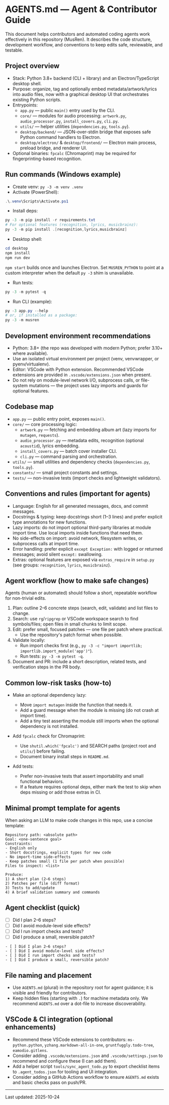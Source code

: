 # AGENTS.md — Agent & Contributor Guide

This document helps contributors and automated coding agents work effectively in this repository (MusRen). It describes the code structure, development workflow, and conventions to keep edits safe, reviewable, and testable.

## Project overview

- Stack: Python 3.8+ backend (CLI + library) and an Electron/TypeScript desktop shell.
- Purpose: organize, tag and optionally embed metadata/artwork/lyrics into audio files, now with a graphical desktop UI that orchestrates existing Python scripts.
- Entrypoints:
  - `app.py` — public `main()` entry used by the CLI.
  - `core/` — modules for audio processing: `artwork.py`, `audio_processor.py`, `install_covers.py`, `cli.py`.
  - `utils/` — helper utilities (`dependencies.py`, `tools.py`).
  - `desktop/backend/` — JSON-over-stdin bridge that exposes safe Python command handlers to Electron.
  - `desktop/electron/` & `desktop/frontend/` — Electron main process, preload bridge, and renderer UI.
- Optional binaries: `fpcalc` (Chromaprint) may be required for fingerprinting-based recognition.

## Run commands (Windows example)

- Create venv: `py -3 -m venv .venv`
- Activate (PowerShell):

```powershell
.\.venv\Scripts\Activate.ps1
```

- Install deps:

```powershell
py -3 -m pip install -r requirements.txt
# For optional features (recognition, lyrics, musicbrainz):
py -3 -m pip install .[recognition,lyrics,musicbrainz]
```

- Desktop shell:

```powershell
cd desktop
npm install
npm run dev
```

`npm start` builds once and launches Electron. Set `MUSREN_PYTHON` to point at a custom interpreter when the default `py -3` shim is unavailable.

- Run tests:

```powershell
py -3 -m pytest -q
```

- Run CLI (example):

```powershell
py -3 app.py --help
# or, if installed as a package:
py -3 -m musren
```

## Development environment recommendations

- Python: 3.8+ (the repo was developed with modern Python; prefer 3.10+ where available).
- Use an isolated virtual environment per project (venv, venvwrapper, or pyenv/virtualenv).
- Editor: VSCode with Python extension. Recommended VSCode extensions are provided in `.vscode/extensions.json` when present.
- Do not rely on module-level network I/O, subprocess calls, or file-system mutations — the project uses lazy imports and guards for optional features.

## Codebase map

- `app.py` — public entry point, exposes `main()`.
- `core/` — core processing logic:
  - `artwork.py` — fetching and embedding album art (lazy imports for `mutagen`, `requests`).
  - `audio_processor.py` — metadata edits, recognition (optional `acoustid`), lyrics embedding.
  - `install_covers.py` — batch cover installer CLI.
  - `cli.py` — command parsing and orchestration.
- `utils/` — small utilities and dependency checks (`dependencies.py`, `tools.py`).
- `constants/` — small project constants and settings.
- `tests/` — non-invasive tests (import checks and lightweight validators).

## Conventions and rules (important for agents)

- Language: English for all generated messages, docs, and commit messages.
- Docstrings & typing: keep docstrings short (1–3 lines) and prefer explicit type annotations for new functions.
- Lazy imports: do not import optional third-party libraries at module import time. Use local imports inside functions that need them.
- No side-effects on import: avoid network, filesystem writes, or subprocess calls at import time.
- Error handling: prefer explicit `except Exception:` with logged or returned messages; avoid silent `except:` swallowing.
- Extras: optional features are exposed via `extras_require` in `setup.py` (see groups: `recognition`, `lyrics`, `musicbrainz`).

## Agent workflow (how to make safe changes)

Agents (human or automated) should follow a short, repeatable workflow for non-trivial edits.

1. Plan: outline 2–6 concrete steps (search, edit, validate) and list files to change.
2. Search: use `rg`/`ripgrep` or VSCode workspace search to find symbols/files; open files in small chunks to limit scope.
3. Edit: prefer small, focused patches — one file per patch where practical.
   - Use the repository's patch format when possible.
4. Validate locally:
   - Run import checks first (e.g., `py -3 -c "import importlib; importlib.import_module('app')"`).
   - Run tests: `py -3 -m pytest -q`.
5. Document and PR: include a short description, related tests, and verification steps in the PR body.

## Common low-risk tasks (how-to)

- Make an optional dependency lazy:
  - Move `import mutagen` inside the function that needs it.
  - Add a guard message when the module is missing (do not crash at import time).
  - Add a tiny test asserting the module still imports when the optional dependency is not installed.

- Add `fpcalc` check for Chromaprint:
  - Use `shutil.which('fpcalc')` and SEARCH paths (project root and `utils/`) before failing.
  - Document binary install steps in `README.md`.

- Add tests:
  - Prefer non-invasive tests that assert importability and small functional behaviors.
  - If a feature requires optional deps, either mark the test to skip when deps missing or add those extras in CI.

## Minimal prompt template for agents

When asking an LLM to make code changes in this repo, use a concise template:

```text
Repository path: <absolute path>
Goal: <one-sentence goal>
Constraints:
- English only
- Short docstrings, explicit types for new code
- No import-time side-effects
- Keep patches small (1 file per patch when possible)
Files to inspect: <list>

Produce:
1) A short plan (2–6 steps)
2) Patches per file (diff format)
3) Tests to add/update
4) A brief validation summary and commands
```

## Agent checklist (quick)

- [ ] Did I plan 2–6 steps?
- [ ] Did I avoid module-level side effects?
- [ ] Did I run import checks and tests?
- [ ] Did I produce a small, reversible patch?

```text
- [ ] Did I plan 2–6 steps?
- [ ] Did I avoid module-level side effects?
- [ ] Did I run import checks and tests?
- [ ] Did I produce a small, reversible patch?
```

## File naming and placement

- Use `AGENTS.md` (plural) in the repository root for agent guidance; it is visible and friendly for contributors.
- Keep hidden files (starting with `.`) for machine metadata only. We recommend `AGENTS.md` over a dot-file to increase discoverability.

## VSCode & CI integration (optional enhancements)

- Recommend these VSCode extensions to contributors: `ms-python.python`, `yzhang.markdown-all-in-one`, `gruntfuggly.todo-tree`, `eamodio.gitlens`.
- Consider adding `.vscode/extensions.json` and `.vscode/settings.json` to recommend and configure these (I can add them).
- Add a helper script `tools/sync_agent_todo.py` to export checklist items to `.agent_todos.json` for tooling and UI integration.
- Consider adding a GitHub Actions workflow to ensure `AGENTS.md` exists and basic checks pass on push/PR.

---
Last updated: 2025-10-24

